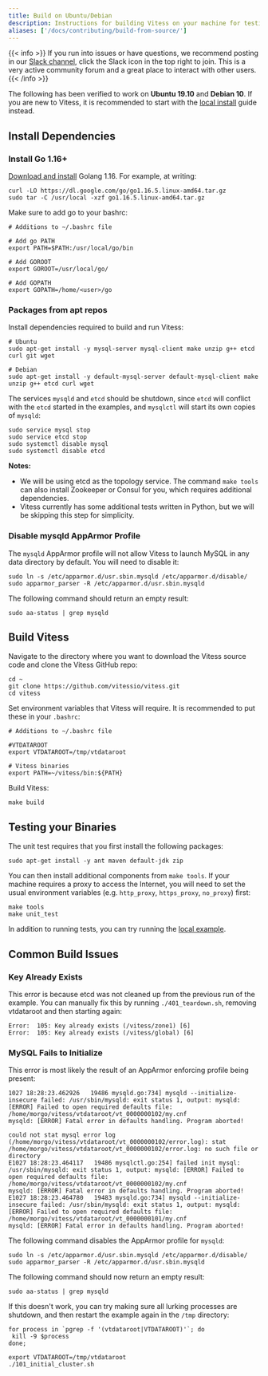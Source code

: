 ```yaml
---
title: Build on Ubuntu/Debian
description: Instructions for building Vitess on your machine for testing and development purposes
aliases: ['/docs/contributing/build-from-source/']
---
```


{{< info >}}
If you run into issues or have questions, we recommend posting in our [Slack channel](https://vitess.slack.com), click the Slack icon in the top right to join. This is a very active community forum and a great place to interact with other users.
{{< /info >}}

The following has been verified to work on __Ubuntu 19.10__ and __Debian 10__. If you are new to Vitess, it is recommended to start with the [local install](../../get-started/local) guide instead.

## Install Dependencies

### Install Go 1.16+

[Download and install](http://golang.org/doc/install) Golang 1.16. For example, at writing:

```
curl -LO https://dl.google.com/go/go1.16.5.linux-amd64.tar.gz
sudo tar -C /usr/local -xzf go1.16.5.linux-amd64.tar.gz
```

Make sure to add go to your bashrc:
```
# Additions to ~/.bashrc file

# Add go PATH
export PATH=$PATH:/usr/local/go/bin

# Add GOROOT
export GOROOT=/usr/local/go/

# Add GOPATH
export GOPATH=/home/<user>/go
```

### Packages from apt repos

Install dependencies required to build and run Vitess:

```
# Ubuntu
sudo apt-get install -y mysql-server mysql-client make unzip g++ etcd curl git wget

# Debian
sudo apt-get install -y default-mysql-server default-mysql-client make unzip g++ etcd curl wget
```

The services `mysqld` and `etcd` should be shutdown, since `etcd` will conflict with the `etcd` started in the examples, and `mysqlctl` will start its own copies of `mysqld`:

```
sudo service mysql stop
sudo service etcd stop
sudo systemctl disable mysql
sudo systemctl disable etcd
```

**Notes:**

* We will be using etcd as the topology service. The command `make tools` can also install Zookeeper or Consul for you, which requires additional dependencies.
* Vitess currently has some additional tests written in Python, but we will be skipping this step for simplicity.

### Disable mysqld AppArmor Profile

The `mysqld` AppArmor profile will not allow Vitess to launch MySQL in any data directory by default. You will need to disable it:

```
sudo ln -s /etc/apparmor.d/usr.sbin.mysqld /etc/apparmor.d/disable/
sudo apparmor_parser -R /etc/apparmor.d/usr.sbin.mysqld
```

The following command should return an empty result:

```
sudo aa-status | grep mysqld
```

## Build Vitess

Navigate to the directory where you want to download the Vitess source code and clone the Vitess GitHub repo:

```
cd ~
git clone https://github.com/vitessio/vitess.git
cd vitess
```

Set environment variables that Vitess will require. It is recommended to put these in your `.bashrc`:

```
# Additions to ~/.bashrc file

#VTDATAROOT
export VTDATAROOT=/tmp/vtdataroot

# Vitess binaries
export PATH=~/vitess/bin:${PATH}
```

Build Vitess:

```
make build
```

## Testing your Binaries

The unit test requires that you first install the following packages:

```
sudo apt-get install -y ant maven default-jdk zip
```

You can then install additional components from `make tools`. If your machine requires a proxy to access the Internet, you will need to set the usual environment variables (e.g. `http_proxy`, `https_proxy`, `no_proxy`) first:

```
make tools
make unit_test
```

In addition to running tests, you can try running the [local example](../../get-started/local).


## Common Build Issues

### Key Already Exists

This error is because etcd was not cleaned up from the previous run of the example. You can manually fix this by running `./401_teardown.sh`, removing vtdataroot and then starting again:
```
Error:  105: Key already exists (/vitess/zone1) [6]
Error:  105: Key already exists (/vitess/global) [6]
```

### MySQL Fails to Initialize

This error is most likely the result of an AppArmor enforcing profile being present:

```
1027 18:28:23.462926   19486 mysqld.go:734] mysqld --initialize-insecure failed: /usr/sbin/mysqld: exit status 1, output: mysqld: [ERROR] Failed to open required defaults file: /home/morgo/vitess/vtdataroot/vt_0000000102/my.cnf
mysqld: [ERROR] Fatal error in defaults handling. Program aborted!

could not stat mysql error log (/home/morgo/vitess/vtdataroot/vt_0000000102/error.log): stat /home/morgo/vitess/vtdataroot/vt_0000000102/error.log: no such file or directory
E1027 18:28:23.464117   19486 mysqlctl.go:254] failed init mysql: /usr/sbin/mysqld: exit status 1, output: mysqld: [ERROR] Failed to open required defaults file: /home/morgo/vitess/vtdataroot/vt_0000000102/my.cnf
mysqld: [ERROR] Fatal error in defaults handling. Program aborted!
E1027 18:28:23.464780   19483 mysqld.go:734] mysqld --initialize-insecure failed: /usr/sbin/mysqld: exit status 1, output: mysqld: [ERROR] Failed to open required defaults file: /home/morgo/vitess/vtdataroot/vt_0000000101/my.cnf
mysqld: [ERROR] Fatal error in defaults handling. Program aborted!
```

The following command disables the AppArmor profile for `mysqld`:

```
sudo ln -s /etc/apparmor.d/usr.sbin.mysqld /etc/apparmor.d/disable/
sudo apparmor_parser -R /etc/apparmor.d/usr.sbin.mysqld
```

The following command should now return an empty result:
```
sudo aa-status | grep mysqld
```

If this doesn't work, you can try making sure all lurking processes are shutdown, and then restart the example again in the `/tmp` directory:

```
for process in `pgrep -f '(vtdataroot|VTDATAROOT)'`; do 
 kill -9 $process
done;

export VTDATAROOT=/tmp/vtdataroot
./101_initial_cluster.sh
```

